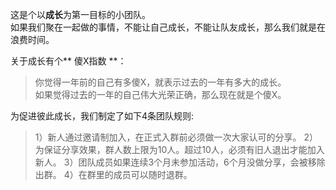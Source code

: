 这是个以**成长**为第一目标的小团队。<br>
如果我们聚在一起做的事情，不能让自己成长，不能让队友成长，那么我们就是在浪费时间。<br>

关于成长有个** 傻X指数 **：
>你觉得一年前的自己有多傻X，就表示过去的一年有多大的成长。<br>
如果觉得过去的一年的自己伟大光荣正确，那么现在就是个傻X。<br>

为促进彼此成长，我们制定了如下4条团队规则:
>1）新人通过邀请制加入，在正式入群前必须做一次大家认可的分享。
2）为保证分享效果，群人数上限为10人。超过10人，必须有旧人退出才能加入新人。
3）团队成员如果连续3个月未参加活动，6个月没做分享，会被移除出群。
4）在群里的成员可以随时退群。

